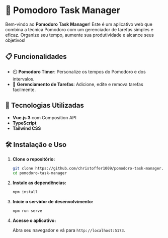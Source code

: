 # 🍅 Pomodoro Task Manager

Bem-vindo ao **Pomodoro Task Manager**! Este é um aplicativo web que combina a técnica Pomodoro com um gerenciador de tarefas simples e eficaz. Organize seu tempo, aumente sua produtividade e alcance seus objetivos!

## 📋 Funcionalidades

- ⏲️ **Pomodoro Timer**: Personalize os tempos do Pomodoro e dos intervalos.
- 📑 **Gerenciamento de Tarefas**: Adicione, edite e remova tarefas facilmente.

## 🚀 Tecnologias Utilizadas

- **Vue.js 3** com Composition API
- **TypeScript**
- **Tailwind CSS**

## 🛠️ Instalação e Uso

1. **Clone o repositório:**

   ```bash
   git clone https://github.com/christoffer1009/pomodoro-task-manager.git
   cd pomodoro-task-manager
   ```

2. **Instale as dependências:**

   ```bash
   npm install
   ```

3. **Inicie o servidor de desenvolvimento:**

   ```bash
   npm run serve
   ```

4. **Acesse o aplicativo:**

   Abra seu navegador e vá para `http://localhost:5173`.
